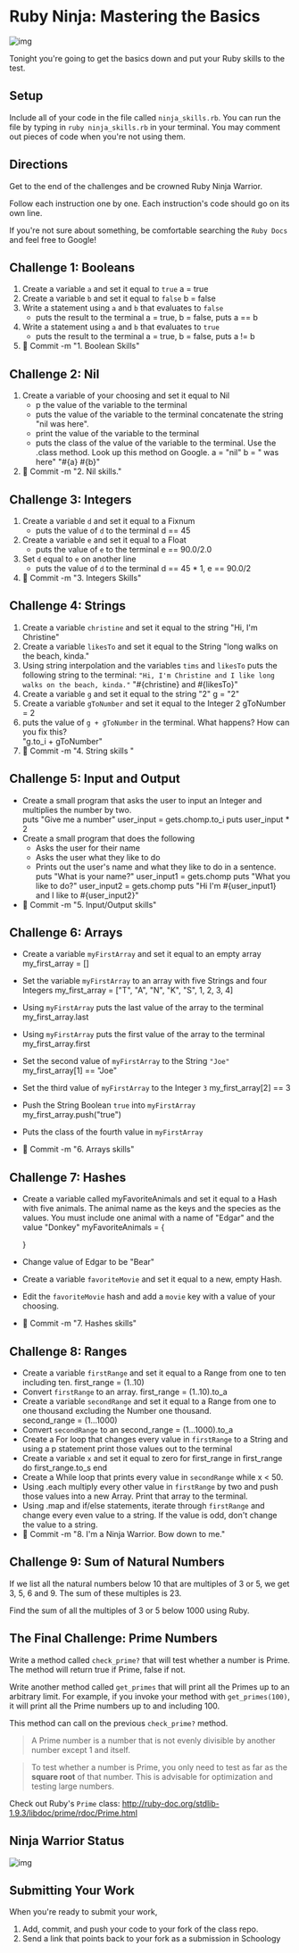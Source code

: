 # Ruby Ninja: Mastering the Basics

![img](https://41dmav17y2a239wj1k1kd0yt-wpengine.netdna-ssl.com/monitor/wp-content/uploads/sites/3/2016/04/365-Ninja.png)

Tonight you're going to get the basics down and put your Ruby skills to the test.

## Setup

Include all of your code in the file called ```ninja_skills.rb```.  You can run the file by typing in ```ruby ninja_skills.rb``` in your terminal. You may comment out pieces of code when you're not using them.

## Directions

Get to the end of the challenges and be crowned Ruby Ninja Warrior.

Follow each instruction one by one. Each instruction's code should go on its own line.

If you're not sure about something, be comfortable searching the `Ruby Docs` and feel free to Google!

## Challenge 1: Booleans
1.  Create a variable `a` and set it equal to `true`
    a = true
2.  Create a variable `b` and set it equal to `false`
    b = false
3.  Write a statement using `a` and `b` that evaluates to `false`
    - puts the result to the terminal
    a =  true, b = false, puts a == b
4.  Write a statement using `a` and `b` that evaluates to `true`
    - puts the result to the terminal
    a = true, b = false, puts a != b
5. :dart: Commit -m "1. Boolean Skills"

## Challenge 2: Nil
1.  Create a variable of your choosing and set it equal to Nil
    - p the value of the variable to the terminal
    - puts the value of the variable to the terminal concatenate the string "nil was here".
    - print the value of the variable to the terminal
    - puts the class of the value of the variable to the terminal.  Use the .class method.  Look up this method on Google.
    a = "nil" 
    b = " was here"
    "#{a} #{b}"
2. :dart: Commit -m "2. Nil skills."

## Challenge 3: Integers
1.  Create a variable `d` and set it equal to a Fixnum
    -  puts the value of `d`  to the terminal
        d == 45
2.  Create a variable `e` and set it equal to a Float
    -  puts the value of `e`  to the terminal
        e == 90.0/2.0
3.  Set `d` equal to `e` on another line
    -  puts the value of `d` to the terminal
        d == 45 * 1, e == 90.0/2
4. :dart: Commit -m "3. Integers Skills"

## Challenge 4: Strings
1.  Create a variable `christine` and set it equal to the string "Hi, I'm Christine"
2.  Create a variable `likesTo` and set it equal to the String "long walks on the beach, kinda."
3.  Using string interpolation and the variables `tims` and `likesTo` puts the following string to the terminal:
    `"Hi, I'm Christine and I like long walks on the beach, kinda."`
        "#{christine} and #{likesTo}"
4.  Create a variable `g` and set it equal to the string "2"
        g = "2"
5.  Create a variable `gToNumber` and set it equal to the Integer 2
        gToNumber = 2
6.  puts the value of `g + gToNumber` in the terminal.  What happens?  How can you fix this?  
    "g.to_i + gToNumber"
7. :dart: Commit -m "4. String skills "


## Challenge 5: Input and Output
-  Create a small program that asks the user to input an Integer and multiplies the number by two.  
        puts "Give me a number"
        user_input = gets.chomp.to_i 
        puts user_input * 2 
-  Create a small program that does the following
    -  Asks the user for their name
    -  Asks the user what they like to do
    -  Prints out the user's name and what they like to do in a sentence.
    puts "What is your name?"
    user_input1 = gets.chomp
    puts "What you like to do?"
    user_input2 = gets.chomp
    puts "Hi I'm #{user_input1} and I like to #{user_input2}"
- :dart: Commit -m "5. Input/Output skills"

## Challenge 6: Arrays
-  Create a variable ```myFirstArray``` and set it equal to an empty array
        my_first_array = []
-  Set the variable ```myFirstArray``` to an array with five Strings and four Integers
        my_first_array = ["T", "A", "N", "K", "S", 1, 2, 3, 4]
-  Using ```myFirstArray``` puts the last value of the array to the terminal
        my_first_array.last
-  Using ```myFirstArray``` puts the first value of the array to the terminal
        my_first_array.first

-  Set the second value of ```myFirstArray``` to the String ```"Joe"```
        my_first_array[1] == "Joe"
-  Set the third value of ```myFirstArray``` to the Integer ```3```
        my_first_array[2] == 3
-  Push the String Boolean ```true``` into ```myFirstArray```
        my_first_array.push("true") 
-  Puts the class of the fourth value in ```myFirstArray```
- :dart: Commit -m "6. Arrays skills"

## Challenge 7: Hashes
-  Create a variable called myFavoriteAnimals and set it equal to a Hash with five animals.  The animal name as the keys and the species as the values.  You must include one animal with a name of "Edgar" and the value "Donkey"
    myFavoriteAnimals = {
        
    }
-  Change value of Edgar to be "Bear"
-  Create a variable ```favoriteMovie``` and set it equal to a new, empty Hash.
-  Edit the ```favoriteMovie``` hash and add a ```movie``` key with a value of your choosing.
- :dart: Commit -m "7. Hashes skills"

## Challenge 8: Ranges
-  Create a variable ```firstRange``` and set it equal to a Range from one to ten including ten.
        first_range = (1..10)
-  Convert ```firstRange``` to an array.
        first_range = (1..10).to_a 
-  Create a variable ```secondRange``` and set it equal to a Range from one to one thousand excluding the Number one thousand.  
        second_range = (1...1000)
-  Convert ```secondRange``` to an 
        second_range = (1...1000).to_a
-  Create a For loop that changes every value in ```firstRange``` to a String and using a p statement print those values out to the terminal
- Create a variable ```x``` and set it equal to zero
    for first_range in first_range do
    first_range.to_s 
    end
- Create a While loop that prints every value in ```secondRange``` while x < 50.
- Using .each multiply every other value in ```firstRange``` by two and push those values into a new Array.  Print that array to the terminal.
- Using .map and if/else statements, iterate through ```firstRange``` and change every even value to a string.  If the value is odd, don't change the value to a string.
- :dart: Commit -m "8. I'm a Ninja Warrior. Bow down to me."

## Challenge 9: Sum of Natural Numbers
If we list all the natural numbers below 10 that are multiples of 3 or 5, we get 3, 5, 6 and 9. The sum of these multiples is 23.

Find the sum of all the multiples of 3 or 5 below 1000 using Ruby.

## The Final Challenge: Prime Numbers

Write a method called `check_prime?` that will test whether a number is Prime. The method will return true if Prime, false if not.

Write another method called `get_primes` that will print all the Primes up to an arbitrary limit. For example, if you invoke your method with `get_primes(100)`, it will print all the Prime numbers up to and including 100.

This method can call on the previous `check_prime?` method.


> A Prime number is a number that is not evenly divisible by another number except 1 and itself.

> To test whether a number is Prime, you only need to test as far as the **square root** of that number. This is advisable for optimization and testing large numbers.

Check out Ruby's `Prime` class: http://ruby-doc.org/stdlib-1.9.3/libdoc/prime/rdoc/Prime.html

## Ninja Warrior Status
![img](http://img.blogduwebdesign.com/benjamin-sanchez/578/couvRubyNinja.jpg)

## Submitting Your Work

  When you're ready to submit your work,

  1.  Add, commit, and push your code to your fork of the class repo.
  2.  Send a link that points back to your fork as a submission in Schoology
